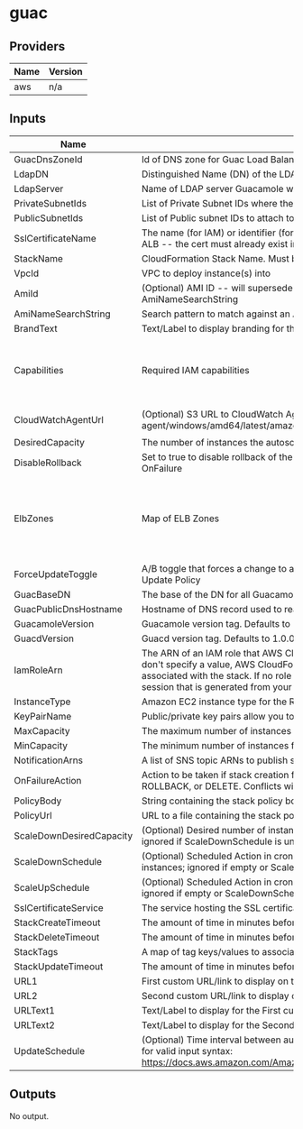 # guac

<!-- BEGIN TFDOCS -->
## Providers

| Name | Version |
|------|---------|
| aws | n/a |

## Inputs

| Name | Description | Type | Default | Required |
|------|-------------|------|---------|:-----:|
| GuacDnsZoneId | Id of DNS zone for Guac Load Balancer DNS Record | `string` | n/a | yes |
| LdapDN | Distinguished Name (DN) of the LDAP directory.  E.g. DC=domain,DC=com | `string` | n/a | yes |
| LdapServer | Name of LDAP server Guacamole will authenticate against.  E.g. domain.com | `string` | n/a | yes |
| PrivateSubnetIds | List of Private Subnet IDs where the Guacamole instances will run | `list(string)` | n/a | yes |
| PublicSubnetIds | List of Public subnet IDs to attach to the Application Load Balancer | `list(string)` | n/a | yes |
| SslCertificateName | The name (for IAM) or identifier (for ACM) of the SSL certificate to associate with the ALB -- the cert must already exist in the service | `string` | n/a | yes |
| StackName | CloudFormation Stack Name.  Must be less than 10 characters | `string` | n/a | yes |
| VpcId | VPC to deploy instance(s) into | `string` | n/a | yes |
| AmiId | (Optional) AMI ID -- will supersede Lambda-based AMI lookup using AmiNameSearchString | `string` | `""` | no |
| AmiNameSearchString | Search pattern to match against an AMI Name | `string` | `"amzn-ami-hvm-2018.03.*-x86_64-gp2"` | no |
| BrandText | Text/Label to display branding for the Guac Login page | `string` | `"Remote Access"` | no |
| Capabilities | Required IAM capabilities | `list(string)` | <pre>[<br>  "CAPABILITY_AUTO_EXPAND",<br>  "CAPABILITY_NAMED_IAM",<br>  "CAPABILITY_IAM"<br>]</pre> | no |
| CloudWatchAgentUrl | (Optional) S3 URL to CloudWatch Agent installer. Example: s3://amazoncloudwatch-agent/windows/amd64/latest/amazon-cloudwatch-agent.msi | `string` | `"s3://amazoncloudwatch-agent/amazon_linux/amd64/latest/amazon-cloudwatch-agent.rpm"` | no |
| DesiredCapacity | The number of instances the autoscale group will spin up initially | `string` | `"1"` | no |
| DisableRollback | Set to true to disable rollback of the stack if stack creation failed. Conflicts with OnFailure | `string` | `false` | no |
| ElbZones | Map of ELB Zones | `map(string)` | <pre>{<br>  "us-east-1": "Z35SXDOTRQ7X7K",<br>  "us-east-2": "Z3AADJGX6KTTL2",<br>  "us-west-1": "Z368ELLRRE2KJ0",<br>  "us-west-2": "Z1H1FL5HABSF5"<br>}</pre> | no |
| ForceUpdateToggle | A/B toggle that forces a change to a LaunchConfig property, triggering the AutoScale Update Policy | `string` | `"B"` | no |
| GuacBaseDN | The base of the DN for all Guacamole configurations. | `string` | `"CN=GuacConfigGroups"` | no |
| GuacPublicDnsHostname | Hostname of DNS record used to reach Guac Elb | `string` | `"guacamole"` | no |
| GuacamoleVersion | Guacamole version tag. Defaults to 1.0.0 | `string` | `"1.0.0"` | no |
| GuacdVersion | Guacd version tag. Defaults to 1.0.0 | `string` | `"1.0.0"` | no |
| IamRoleArn | The ARN of an IAM role that AWS CloudFormation assumes to create the stack. If you don't specify a value, AWS CloudFormation uses the role that was previously associated with the stack. If no role is available, AWS CloudFormation uses a temporary session that is generated from your user credentials | `string` | `""` | no |
| InstanceType | Amazon EC2 instance type for the Remote Desktop Session Instance | `string` | `"c5.large"` | no |
| KeyPairName | Public/private key pairs allow you to securely connect to your instance after it launches | `string` | `""` | no |
| MaxCapacity | The maximum number of instances for the autoscale group | `string` | `"1"` | no |
| MinCapacity | The minimum number of instances for the autoscale group | `string` | `"0"` | no |
| NotificationArns | A list of SNS topic ARNs to publish stack related events | `list(string)` | `[]` | no |
| OnFailureAction | Action to be taken if stack creation fails. This must be one of: DO\_NOTHING, ROLLBACK, or DELETE. Conflicts with DisableRollback | `string` | `"ROLLBACK"` | no |
| PolicyBody | String containing the stack policy body. Conflicts with PolicyUrl | `string` | `""` | no |
| PolicyUrl | URL to a file containing the stack policy. Conflicts with PolicyBody | `string` | `""` | no |
| ScaleDownDesiredCapacity | (Optional) Desired number of instances during the Scale Down Scheduled Action; ignored if ScaleDownSchedule is unset | `string` | `"1"` | no |
| ScaleDownSchedule | (Optional) Scheduled Action in cron-format (UTC) to scale down the number of instances; ignored if empty or ScaleUpSchedule is unset (E.g. '0 0 * * *') | `string` | `""` | no |
| ScaleUpSchedule | (Optional) Scheduled Action in cron-format (UTC) to scale up to the Desired Capacity; ignored if empty or ScaleDownSchedule is unset (E.g. '0 10 * * Mon-Fri') | `string` | `""` | no |
| SslCertificateService | The service hosting the SSL certificate | `string` | `"ACM"` | no |
| StackCreateTimeout | The amount of time in minutes before the stack create fails | `string` | `"20"` | no |
| StackDeleteTimeout | The amount of time in minutes before the stack delete fails | `string` | `"20"` | no |
| StackTags | A map of tag keys/values to associate with this stack | `map(string)` | `{}` | no |
| StackUpdateTimeout | The amount of time in minutes before the stack update fails | `string` | `"20"` | no |
| URL1 | First custom URL/link to display on the Guac Login page | `string` | `"https://accounts.domain.com"` | no |
| URL2 | Second custom URL/link to display on the Guac Login page | `string` | `"https://redmine.domain.com"` | no |
| URLText1 | Text/Label to display for the First custom URL/link displayed on the Guac Login page | `string` | `"Account Services"` | no |
| URLText2 | Text/Label to display for the Second custom URL/link displayed on the Guac Login page | `string` | `"Redmine"` | no |
| UpdateSchedule | (Optional) Time interval between auto stack updates. Refer to the AWS documentation for valid input syntax: https://docs.aws.amazon.com/AmazonCloudWatch/latest/events/ScheduledEvents.html | `string` | `"cron(0 5 ? * Sun *)"` | no |

## Outputs

No output.

<!-- END TFDOCS -->
